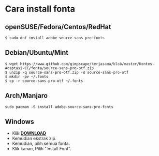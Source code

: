 # Cara install fonta

## openSUSE/Fedora/Centos/RedHat
```
$ sudo dnf install adobe-source-sans-pro-fonts
```

## Debian/Ubuntu/Mint
```
$ wget https://www.github.com/gimpscape/kerjasama/blob/master/Kontes-Adaptasi-CC/fonta/source-sans-pro-otf.zip
$ unzip -q source-sans-pro-otf.zip -d source-sans-pro-otf
$ mkdir -pv ~/.fonts
$ cp -r source-sans-pro-otf ~/.fonts
```

## Arch/Manjaro
```
sudo pacman -S install adobe-source-sans-pro-fonts
```
## Windows
* Klik **[DOWNLOAD](https://www.github.com/gimpscape/kerjasama/blob/master/Kontes-Adaptasi-CC/fonta/source-sans-pro-otf.zip)**
* Kemudian ekstrak zip.
* Kemudian, pilih semua fonta.
* Klik kanan, Pilih "Install Font".
